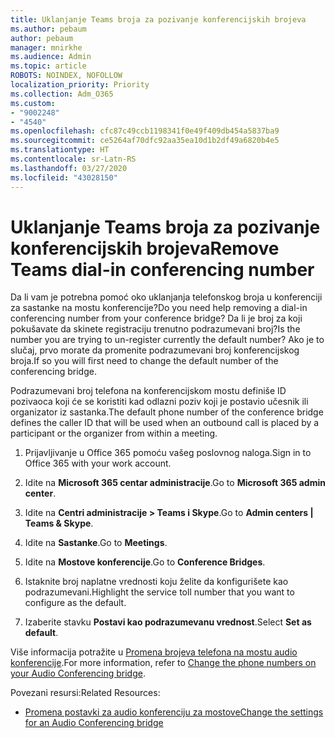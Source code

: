 ```yaml
---
title: Uklanjanje Teams broja za pozivanje konferencijskih brojeva
ms.author: pebaum
author: pebaum
manager: mnirkhe
ms.audience: Admin
ms.topic: article
ROBOTS: NOINDEX, NOFOLLOW
localization_priority: Priority
ms.collection: Adm_O365
ms.custom:
- "9002248"
- "4540"
ms.openlocfilehash: cfc87c49ccb1198341f0e49f409db454a5837ba9
ms.sourcegitcommit: ce5264af70dfc92aa35ea10d1b2df49a6820b4e5
ms.translationtype: HT
ms.contentlocale: sr-Latn-RS
ms.lasthandoff: 03/27/2020
ms.locfileid: "43028150"
---
```

# <a name="remove-teams-dial-in-conferencing-number"></a><span data-ttu-id="ab41c-102">Uklanjanje Teams broja za pozivanje konferencijskih brojeva</span><span class="sxs-lookup"><span data-stu-id="ab41c-102">Remove Teams dial-in conferencing number</span></span>

<span data-ttu-id="ab41c-103">Da li vam je potrebna pomoć oko uklanjanja telefonskog broja u konferenciji za sastanke na mostu konferencije?</span><span class="sxs-lookup"><span data-stu-id="ab41c-103">Do you need help removing a dial-in conferencing number from your conference bridge?</span></span> <span data-ttu-id="ab41c-104">Da li je broj za koji pokušavate da skinete registraciju trenutno podrazumevani broj?</span><span class="sxs-lookup"><span data-stu-id="ab41c-104">Is the number you are trying to un-register currently the default number?</span></span> <span data-ttu-id="ab41c-105">Ako je to slučaj, prvo morate da promenite podrazumevani broj konferencijskog broja.</span><span class="sxs-lookup"><span data-stu-id="ab41c-105">If so you will first need to change the default number of the conferencing bridge.</span></span>

<span data-ttu-id="ab41c-106">Podrazumevani broj telefona na konferencijskom mostu definiše ID pozivaoca koji će se koristiti kad odlazni poziv koji je postavio učesnik ili organizator iz sastanka.</span><span class="sxs-lookup"><span data-stu-id="ab41c-106">The default phone number of the conference bridge defines the caller ID that will be used when an outbound call is placed by a participant or the organizer from within a meeting.</span></span>

1. <span data-ttu-id="ab41c-107">Prijavljivanje u Office 365 pomoću vašeg poslovnog naloga.</span><span class="sxs-lookup"><span data-stu-id="ab41c-107">Sign in to Office 365 with your work account.</span></span>

2. <span data-ttu-id="ab41c-108">Idite na **Microsoft 365 centar administracije**.</span><span class="sxs-lookup"><span data-stu-id="ab41c-108">Go to **Microsoft 365 admin center**.</span></span>

3. <span data-ttu-id="ab41c-109">Idite na **Centri administracije > Teams i Skype**.</span><span class="sxs-lookup"><span data-stu-id="ab41c-109">Go to **Admin centers | Teams & Skype**.</span></span>

4. <span data-ttu-id="ab41c-110">Idite na **Sastanke**.</span><span class="sxs-lookup"><span data-stu-id="ab41c-110">Go to **Meetings**.</span></span>

5. <span data-ttu-id="ab41c-111">Idite na **Mostove konferencije**.</span><span class="sxs-lookup"><span data-stu-id="ab41c-111">Go to **Conference Bridges**.</span></span>

6. <span data-ttu-id="ab41c-112">Istaknite broj naplatne vrednosti koju želite da konfigurišete kao podrazumevani.</span><span class="sxs-lookup"><span data-stu-id="ab41c-112">Highlight the service toll number that you want to configure as the default.</span></span>

7. <span data-ttu-id="ab41c-113">Izaberite stavku **Postavi kao podrazumevanu vrednost**.</span><span class="sxs-lookup"><span data-stu-id="ab41c-113">Select **Set as default**.</span></span>

<span data-ttu-id="ab41c-114">Više informacija potražite u [Promena brojeva telefona na mostu audio konferencije](https://docs.microsoft.com/microsoftteams/change-the-phone-numbers-on-your-audio-conferencing-bridge).</span><span class="sxs-lookup"><span data-stu-id="ab41c-114">For more information, refer to [Change the phone numbers on your Audio Conferencing bridge](https://docs.microsoft.com/microsoftteams/change-the-phone-numbers-on-your-audio-conferencing-bridge).</span></span>

<span data-ttu-id="ab41c-115">Povezani resursi:</span><span class="sxs-lookup"><span data-stu-id="ab41c-115">Related Resources:</span></span>

- [<span data-ttu-id="ab41c-116">Promena postavki za audio konferenciju za mostove</span><span class="sxs-lookup"><span data-stu-id="ab41c-116">Change the settings for an Audio Conferencing bridge</span></span>](https://docs.microsoft.com/microsoftteams/change-the-settings-for-an-audio-conferencing-bridge)
